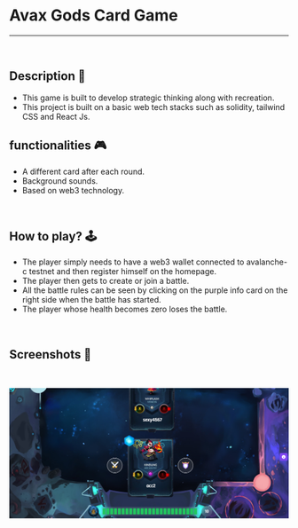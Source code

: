 # **Avax Gods Card Game**

---

<br>

## **Description 📃** 
- This game is built to develop strategic thinking along with recreation.
- This project is built on a basic web tech stacks such as solidity, tailwind CSS and React Js.

## **functionalities 🎮** 
- A different card after each round.
-  Background sounds.
- Based on web3 technology.
<br>

## **How to play? 🕹️**
- The player simply needs to have a web3 wallet connected to avalanche-c testnet and then register himself on the homepage.
- The player then  gets to create or join a battle.
- All the battle rules can be seen by clicking on the purple info card on the right side when the battle has started.
- The player whose health becomes zero loses the battle.

<br>

## **Screenshots 📸**

<br>

![image](../../assets/images/Avax_Gods.png)

<br>

